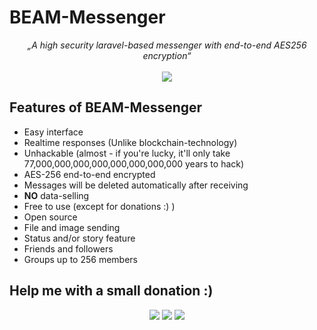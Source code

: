 # BEAM-Messenger
<p align="center">
    <i>„A high security laravel-based messenger with end-to-end AES256 encryption“</i>
    <br><br>
    <a target="_blank" href="https://beam-messenger.de"><img src="https://img.shields.io/website-up-down-green-red/https/beam-messenger.de.svg?label=website&style=for-the-badge" /></a>
</p>

## Features of BEAM-Messenger
- Easy interface
- Realtime responses (Unlike blockchain-technology)
- Unhackable (almost - if you're lucky, it'll only take 77,000,000,000,000,000,000,000,000 years to hack)
- AES-256 end-to-end encrypted
- Messages will be deleted automatically after receiving
- **NO** data-selling
- Free to use (except for donations :) )
- Open source
- File and image sending
- Status and/or story feature
- Friends and followers
- Groups up to 256 members

## Help me with a small donation :)

<p align="center">
    <a target="_blank" href="https://spectrocoin.com/en/integration/buttons/47657-VfniCDsqms.html"><img src="https://img.shields.io/badge/Donate-Bitcoin-yellow.svg?longCache=true&style=for-the-badge" /></a>
    <a target="_blank" href="https://spectrocoin.com/en/integration/buttons/47848-kD0U8S8el6.html"><img src="https://img.shields.io/badge/Donate-DASH-blue.svg?longCache=true&style=for-the-badge" /></a>
    <a target="_blank" href="https://paypal.me/marvinborner/"><img src="https://img.shields.io/badge/Donate-PayPal-green.svg?longCache=true&style=for-the-badge" /></a>
</p>
